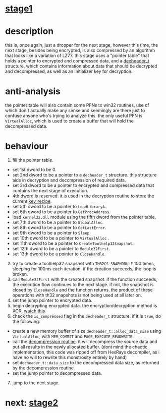 # [stage1](/docs/stage1.md)

# description

this is, once again, just a dropper for the next stage, however this time, the next stage, besides being encrypted, is also compressed by an algorithm that looks like a variation of LZ77. this stage uses a "pointer table" that holds a pointer to encrypted and compressed data, and a [decheader_t](/src/stage2.h#L11) structure, which contains information about data that should be decrypted and decompressed, as well as an initializer key for decryption.

# anti-analysis

the pointer table will also contain some PFNs to win32 routines, use of which don't actually make any sense and seemingly are there just to confuse anyone who's trying to analyze this. the only useful PFN is `VirtualAlloc`, which is used to create a buffer that will hold the decompressed data.

# behaviour

1. fill the pointer table.
  - set 1st dword to be 0.
  - set 2nd dword to be a pointer to a `decheader_t` structure. this structure aids in decryption and decompression of required data.
  - set 3rd dword to be a pointer to encrypted and compressed data that contains the next stage of execution.
  - 4th dword is reserved. it is used in the decryption routine to store the current [key_recipe](/src/stage2.h#L22).
  - set 5th dword to be a pointer to `LoadLibraryA`.
  - set 6th dword to be a pointer to `GetProcAddress`.
  - load `kernel32.dll` module using the fifth dword from the pointer table.
  - set 7th dword to be a pointer to `GlobalAlloc`.
  - set 8th dword to be a pointer to `GetLastError`.
  - set 9th dword to be a pointer to `Sleep`.
  - set 10th dword to be a pointer to `VirtualAlloc` .
  - set 11th dword to be a pointer to `CreateToolhelp32Snapshot`.
  - set 12th dword to be a pointer to `Module32First`.
  - set 13th dword to be a pointer to `CloseHandle`.
2. try to create a toolhelp32 snapshot with `TH32CS_SNAPMODULE` 100 times, sleeping for 100ms each iteration. if the creation succeeds, the loop is broken.
3. call `Module32First` with the created snapshot. if the function succeeds, the execution flow continues to the next stage. if not, the snapshot is closed by `CloseHandle` and the function returns. the product of these operations with th32 snapshots is not being used at all later on.
4. set the jump pointer to encrypted data.
5. begin decrypting encrypted data. the encryption/decryption method is XOR. [watch this](/src/stage2.h#L20)
6. check the `is_compressed` flag in the `decheader_t` structure. if it is `true`, do the following:
  - create a new memory buffer of size `decheader_t::alloc_data_size` using `VirtualAlloc`, with `MEM_COMMIT` and `PAGE_EXECUTE_READWRITE`.
  - call the [decompression routine](/src/stage2.h#L33). it will decompress the source data and put all results in the newly allocated buffer. (dont mind the chaotic implementation, this code was ripped off from HexRays decompiler, as i have no will to rewrite this monstrosity entirely by hand)
  - set `decheader_t::data_size` to the decompressed data size, as returned by the decompression routine.
  - set the jump pointer to decompressed data.
7. jump to the next stage.

# next: [stage2](/docs/stage2.md)
